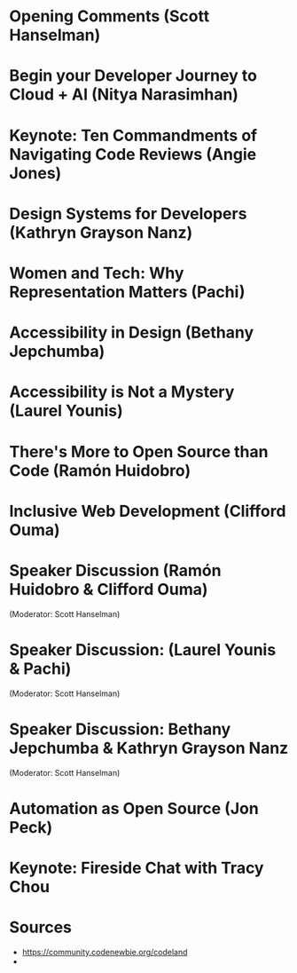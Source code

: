 
Opening Comments (Scott Hanselman)
======

Begin your Developer Journey to Cloud + AI (Nitya Narasimhan)
======

Keynote: Ten Commandments of Navigating Code Reviews (Angie Jones)
======

Design Systems for Developers (Kathryn Grayson Nanz)
======

Women and Tech: Why Representation Matters (Pachi)
======

Accessibility in Design (Bethany Jepchumba)
======

Accessibility is Not a Mystery (Laurel Younis)
======

There's More to Open Source than Code (Ramón Huidobro)
======

Inclusive Web Development (Clifford Ouma)
======

Speaker Discussion (Ramón Huidobro & Clifford Ouma)
======
(Moderator: Scott Hanselman)

Speaker Discussion: (Laurel Younis & Pachi)
======
(Moderator: Scott Hanselman)

Speaker Discussion: Bethany Jepchumba & Kathryn Grayson Nanz
======
(Moderator: Scott Hanselman)

Automation as Open Source (Jon Peck)
======

Keynote: Fireside Chat with Tracy Chou
======

Sources
======
- https://community.codenewbie.org/codeland
- 
